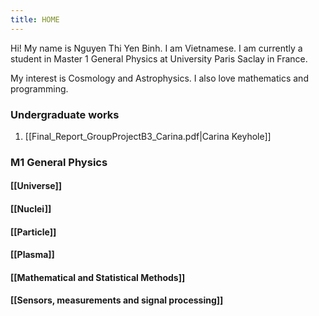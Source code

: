 ```yaml
---
title: HOME
---
```

Hi! My name is Nguyen Thi Yen Binh. I am Vietnamese. I am currently a student in Master 1 General Physics at University Paris Saclay in France. 

My interest is Cosmology and Astrophysics. I also love mathematics and programming.
### Undergraduate works
1. [[Final_Report_GroupProjectB3_Carina.pdf|Carina Keyhole]]
### M1 General Physics

#### [[Universe]]
#### [[Nuclei]]

#### [[Particle]]
#### [[Plasma]]
#### [[Mathematical and Statistical Methods]]
#### [[Sensors, measurements and signal processing]]


